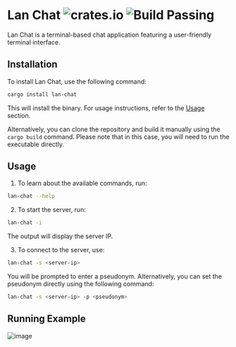 # Lan Chat ![crates.io](https://img.shields.io/crates/v/lan-chat.svg) ![Build Passing](https://github.com/Saphereye/lan-chat/actions/workflows/rust.yml/badge.svg)

Lan Chat is a terminal-based chat application featuring a user-friendly terminal interface.

## Installation

To install Lan Chat, use the following command:

```bash
cargo install lan-chat
```

This will install the binary. For usage instructions, refer to the [Usage](#usage) section.

Alternatively, you can clone the repository and build it manually using the `cargo build` command. Please note that in this case, you will need to run the executable directly.

## Usage

1. To learn about the available commands, run:

```bash
lan-chat --help
```

2. To start the server, run:

```bash
lan-chat -i
```

The output will display the server IP.

3. To connect to the server, use:

```bash
lan-chat -s <server-ip>
```

You will be prompted to enter a pseudonym. Alternatively, you can set the pseudonym directly using the following command:

```bash
lan-chat -s <server-ip> -p <pseudonym>
```

## Running Example

![image](https://github.com/Saphereye/lan-chat/assets/59739923/daada2ff-4cf0-4251-8e91-92b867f1c2bc)